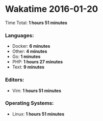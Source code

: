 # Wakatime 2016-01-20

Time Total: **1 hours 51 minutes**

### Languages:
- Docker: **6 minutes** 
- Other: **4 minutes** 
- Go: **1 minutes** 
- PHP: **1 hours 27 minutes** 
- Text: **9 minutes** 

### Editors:
- Vim: **1 hours 51 minutes** 

### Operating Systems:
- Linux: **1 hours 51 minutes** 

